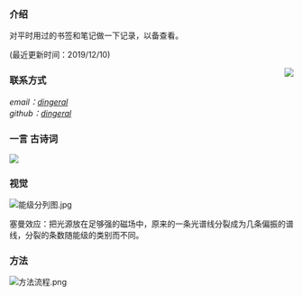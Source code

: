 ### 介绍

对平时用过的书签和笔记做一下记录，以备查看。

    
(最近更新时间：2019/12/10)

<img align="right" src="https://tool.lu/netcard/"/>

### 联系方式

<address>
email：<a href="mailto:dingeral@outlook.com">dingeral</a>
<br>
github：<a href="https://github.com/dingeral">dingeral</a>
</address>

### 一言  古诗词

<img src="https://api.gushi.ci/all.svg?font-size=18&spacing=4">

### 视觉

![能级分列图.jpg](https://i.loli.net/2019/12/10/GwbX1smzySF6JVl.jpg)

塞曼效应：把光源放在足够强的磁场中，原来的一条光谱线分裂成为几条偏振的谱线，分裂的条数随能级的类别而不同。

### 方法

![方法流程.png](https://i.loli.net/2019/12/07/EyCZgGR17s6mvAH.png)

